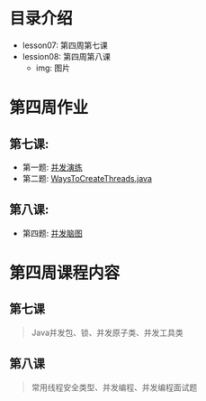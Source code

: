 # 目录介绍
- lesson07: 第四周第七课
- lession08: 第四周第八课
  - img: 图片

# 第四周作业
## 第七课:
- 第一题: [并发演练](https://github.com/WebbDong/java-concurrent)
- 第二题: [WaysToCreateThreads.java](https://github.com/WebbDong/JAVA-01/blob/main/Week_04/lesson07/WaysToCreateThreads.java)
## 第八课:
- 第四题: [并发脑图](https://github.com/WebbDong/JAVA-01/blob/main/Week_04/lesson08/img/Java并发.png)

# 第四周课程内容
## 第七课
> Java并发包、锁、并发原子类、并发工具类
## 第八课
> 常用线程安全类型、并发编程、并发编程面试题
